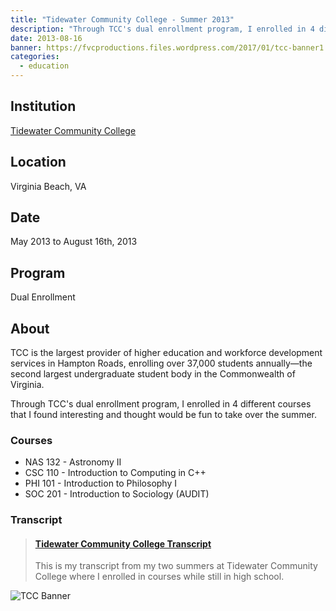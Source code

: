 ```yaml
---
title: "Tidewater Community College - Summer 2013"
description: "Through TCC's dual enrollment program, I enrolled in 4 different courses that I found interesting and thought would be fun to take over the summer."
date: 2013-08-16
banner: https://fvcproductions.files.wordpress.com/2017/01/tcc-banner1.png
categories:
  - education
---
```


## Institution

<a title="Tidewater Community College" href="https://tcc.edu" target="_blank" rel="noopener">Tidewater Community College</a>

## Location

Virginia Beach, VA

## Date

May 2013 to August 16th, 2013

## Program

Dual Enrollment

## About

TCC is the largest provider of higher education and workforce development services in Hampton Roads, enrolling over 37,000 students annually—the second largest undergraduate student body in the Commonwealth of Virginia.

Through TCC's dual enrollment program, I enrolled in 4 different courses that I found interesting and thought would be fun to take over the summer.

### Courses

* NAS 132 - Astronomy II
* CSC 110 - Introduction to Computing in C++
* PHI 101 - Introduction to Philosophy I
* SOC 201 - Introduction to Sociology (AUDIT)

### Transcript

<blockquote class="embedly-card"><h4><a href="https://www.scribd.com/document/353207049/Tidewater-Community-College-Transcript">Tidewater Community College Transcript</a></h4><p>This is my transcript from my two summers at Tidewater Community College where I enrolled in courses while still in high school.</p></blockquote>

![TCC Banner](https://fvcproductions.files.wordpress.com/2017/01/tcc-banner1.png)
